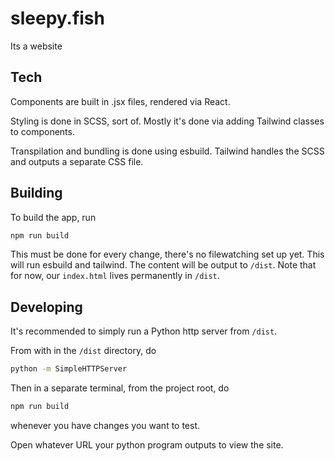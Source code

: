 # sleepy.fish
Its a website

## Tech

Components are built in .jsx files, rendered via React.

Styling is done in SCSS, sort of. Mostly it's done via adding Tailwind classes to components.

Transpilation and bundling is done using esbuild. Tailwind handles the SCSS and outputs a separate CSS file.

## Building

To build the app, run

```bash
npm run build
```

This must be done for every change, there's no filewatching set up yet. This will run esbuild and tailwind. The content will be output to `/dist`. Note that for now, our `index.html` lives permanently in `/dist`.

## Developing

It's recommended to simply run a Python http server from `/dist`.

From with in the `/dist` directory, do


```bash
python -m SimpleHTTPServer
```

Then in a separate terminal, from the project root, do

```bash
npm run build
```

whenever you have changes you want to test.

Open whatever URL your python program outputs to view the site.
